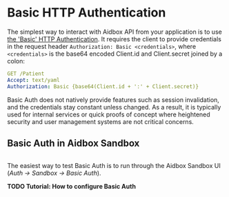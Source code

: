 # Basic HTTP Authentication

The simplest way to interact with Aidbox API from your application is to use [the 'Basic' HTTP Authentication](https://datatracker.ietf.org/doc/html/rfc7617). It requires the client to provide credentials in the request header `Authorization: Basic <credentials>`, where `<credentials>` is the base64 encoded Client.id and Client.secret joined by a colon:

```yaml
GET /Patient
Accept: text/yaml
Authorization: Basic {base64(Client.id + ':' + Client.secret)}
```

Basic Auth does not natively provide features such as session invalidation, and the credentials stay constant unless changed. As a result, it is typically used for internal services or quick proofs of concept where heightened security and user management systems are not critical concerns.

## Basic Auth in Aidbox Sandbox

<figure><img src="342f46c8-fda4-4ab6-820c-7a02e1eabbd9.png" alt=""><figcaption></figcaption></figure>

The easiest way to test Basic Auth is to run through the Aidbox Sandbox UI (_Auth -> Sandbox -> Basic Auth_).

**TODO Tutorial: How to configure Basic Auth**
